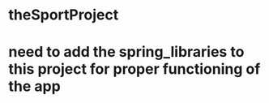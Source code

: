 # theSportProject

# need to add the spring_libraries to this project for proper functioning of the app